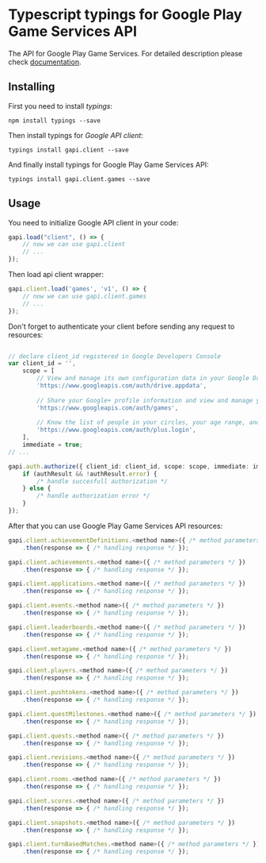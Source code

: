 # Typescript typings for Google Play Game Services API
The API for Google Play Game Services.
For detailed description please check [documentation](https://developers.google.com/games/services/).

## Installing

First you need to install *typings*:
```
npm install typings --save 
```

Then install typings for *Google API client*:
```
typings install gapi.client --save 
```

And finally install typings for Google Play Game Services API:
```
typings install gapi.client.games --save 
```

## Usage

You need to initialize Google API client in your code:
```typescript
gapi.load("client", () => { 
    // now we can use gapi.client
    // ... 
});
```

Then load api client wrapper:
```typescript
gapi.client.load('games', 'v1', () => {
    // now we can use gapi.client.games
    // ... 
});
```

Don't forget to authenticate your client before sending any request to resources:
```typescript

// declare client_id registered in Google Developers Console
var client_id = '',
    scope = [     
        // View and manage its own configuration data in your Google Drive
        'https://www.googleapis.com/auth/drive.appdata',
    
        // Share your Google+ profile information and view and manage your game activity
        'https://www.googleapis.com/auth/games',
    
        // Know the list of people in your circles, your age range, and language
        'https://www.googleapis.com/auth/plus.login',
    ],
    immediate = true;
// ...

gapi.auth.authorize({ client_id: client_id, scope: scope, immediate: immediate }, authResult => {
    if (authResult && !authResult.error) {
        /* handle succesfull authorization */
    } else {
        /* handle authorization error */
    }
});            
```

After that you can use Google Play Game Services API resources:

```typescript
gapi.client.achievementDefinitions.<method name>({ /* method parameters */ })
    .then(response => { /* handling response */ });

gapi.client.achievements.<method name>({ /* method parameters */ })
    .then(response => { /* handling response */ });

gapi.client.applications.<method name>({ /* method parameters */ })
    .then(response => { /* handling response */ });

gapi.client.events.<method name>({ /* method parameters */ })
    .then(response => { /* handling response */ });

gapi.client.leaderboards.<method name>({ /* method parameters */ })
    .then(response => { /* handling response */ });

gapi.client.metagame.<method name>({ /* method parameters */ })
    .then(response => { /* handling response */ });

gapi.client.players.<method name>({ /* method parameters */ })
    .then(response => { /* handling response */ });

gapi.client.pushtokens.<method name>({ /* method parameters */ })
    .then(response => { /* handling response */ });

gapi.client.questMilestones.<method name>({ /* method parameters */ })
    .then(response => { /* handling response */ });

gapi.client.quests.<method name>({ /* method parameters */ })
    .then(response => { /* handling response */ });

gapi.client.revisions.<method name>({ /* method parameters */ })
    .then(response => { /* handling response */ });

gapi.client.rooms.<method name>({ /* method parameters */ })
    .then(response => { /* handling response */ });

gapi.client.scores.<method name>({ /* method parameters */ })
    .then(response => { /* handling response */ });

gapi.client.snapshots.<method name>({ /* method parameters */ })
    .then(response => { /* handling response */ });

gapi.client.turnBasedMatches.<method name>({ /* method parameters */ })
    .then(response => { /* handling response */ });
```